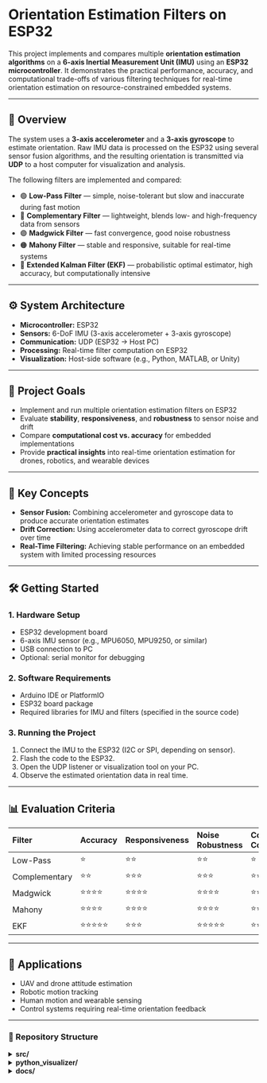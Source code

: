 # Orientation Estimation Filters on ESP32

This project implements and compares multiple **orientation estimation algorithms** on a **6-axis Inertial Measurement Unit (IMU)** using an **ESP32 microcontroller**. It demonstrates the practical performance, accuracy, and computational trade-offs of various filtering techniques for real-time orientation estimation on resource-constrained embedded systems.

---

## 🧭 Overview

The system uses a **3-axis accelerometer** and a **3-axis gyroscope** to estimate orientation. Raw IMU data is processed on the ESP32 using several sensor fusion algorithms, and the resulting orientation is transmitted via **UDP** to a host computer for visualization and analysis.

The following filters are implemented and compared:

- 🟢 **Low-Pass Filter** — simple, noise-tolerant but slow and inaccurate during fast motion  
- 🔵 **Complementary Filter** — lightweight, blends low- and high-frequency data from sensors  
- 🟣 **Madgwick Filter** — fast convergence, good noise robustness  
- 🟠 **Mahony Filter** — stable and responsive, suitable for real-time systems  
- 🔴 **Extended Kalman Filter (EKF)** — probabilistic optimal estimator, high accuracy, but computationally intensive  

---

## ⚙️ System Architecture

- **Microcontroller:** ESP32  
- **Sensors:** 6-DoF IMU (3-axis accelerometer + 3-axis gyroscope)  
- **Communication:** UDP (ESP32 → Host PC)  
- **Processing:** Real-time filter computation on ESP32  
- **Visualization:** Host-side software (e.g., Python, MATLAB, or Unity)  

---

## 🧩 Project Goals

- Implement and run multiple orientation estimation filters on ESP32  
- Evaluate **stability**, **responsiveness**, and **robustness** to sensor noise and drift  
- Compare **computational cost vs. accuracy** for embedded implementations  
- Provide **practical insights** into real-time orientation estimation for drones, robotics, and wearable devices  

---

## 🧠 Key Concepts

- **Sensor Fusion:** Combining accelerometer and gyroscope data to produce accurate orientation estimates  
- **Drift Correction:** Using accelerometer data to correct gyroscope drift over time  
- **Real-Time Filtering:** Achieving stable performance on an embedded system with limited processing resources  

---

## 🛠️ Getting Started

### 1. Hardware Setup
- ESP32 development board  
- 6-axis IMU sensor (e.g., MPU6050, MPU9250, or similar)  
- USB connection to PC  
- Optional: serial monitor for debugging  

### 2. Software Requirements
- Arduino IDE or PlatformIO  
- ESP32 board package  
- Required libraries for IMU and filters (specified in the source code)  

### 3. Running the Project
1. Connect the IMU to the ESP32 (I2C or SPI, depending on sensor).  
2. Flash the code to the ESP32.  
3. Open the UDP listener or visualization tool on your PC.  
4. Observe the estimated orientation data in real time.  

---

## 📊 Evaluation Criteria

| Filter | Accuracy | Responsiveness | Noise Robustness | Computation Cost |
|:-------|:----------|:----------------|:-----------------|:-----------------|
| Low-Pass | ⭐ | ⭐⭐ | ⭐⭐ | ⭐ |
| Complementary | ⭐⭐ | ⭐⭐⭐ | ⭐⭐⭐ | ⭐⭐ |
| Madgwick | ⭐⭐⭐⭐ | ⭐⭐⭐⭐ | ⭐⭐⭐⭐ | ⭐⭐⭐ |
| Mahony | ⭐⭐⭐⭐ | ⭐⭐⭐⭐ | ⭐⭐⭐⭐ | ⭐⭐⭐ |
| EKF | ⭐⭐⭐⭐⭐ | ⭐⭐⭐ | ⭐⭐⭐⭐⭐ | ⭐⭐⭐⭐⭐ |

---

## 🧩 Applications

- UAV and drone attitude estimation  
- Robotic motion tracking  
- Human motion and wearable sensing  
- Control systems requiring real-time orientation feedback  

---

### 📁 Repository Structure

<details>
<summary><b>src/</b></summary>

- **lib/**
  - **IMU/** — IMU data acquisition over I2C  
  - **Filters/** — All filter implementations (Low-pass, Complementary, Madgwick, Mahony, EKF)
- **main.cpp** — Main firmware entry point for ESP32  

</details>

<details>
<summary><b>python_visualizer/</b></summary>

- **over_udp.py** — Python script for real-time UDP data visualization  

</details>

<details>
<summary><b>docs/</b></summary>

- Documentation

## YouTube Video

Check out the video demonstration here: [Watch on YouTube](https://youtu.be/vNDOOl13mXI)



